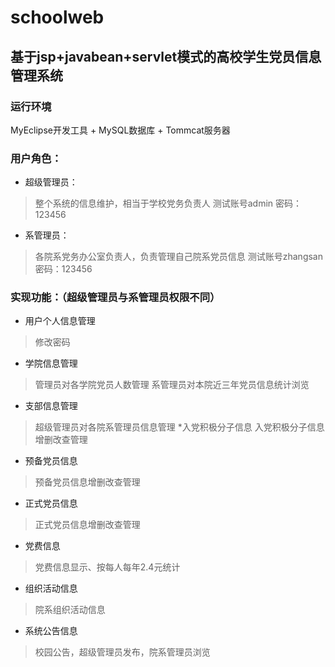 # schoolweb
## 基于jsp+javabean+servlet模式的高校学生党员信息管理系统
### 运行环境
  MyEclipse开发工具 + MySQL数据库 + Tommcat服务器
### 用户角色：
* 超级管理员：
>   整个系统的信息维护，相当于学校党务负责人
>   测试账号admin 密码：123456
* 系管理员：
>   各院系党务办公室负责人，负责管理自己院系党员信息
>   测试账号zhangsan 密码：123456
### 实现功能：（超级管理员与系管理员权限不同）
* 用户个人信息管理
> 修改密码
* 学院信息管理
> 管理员对各学院党员人数管理
> 系管理员对本院近三年党员信息统计浏览
* 支部信息管理
> 超级管理员对各院系管理员信息管理
*入党积极分子信息
> 入党积极分子信息增删改查管理
* 预备党员信息
> 预备党员信息增删改查管理
* 正式党员信息
> 正式党员信息增删改查管理
* 党费信息
> 党费信息显示、按每人每年2.4元统计
* 组织活动信息
> 院系组织活动信息
* 系统公告信息
> 校园公告，超级管理员发布，院系管理员浏览
